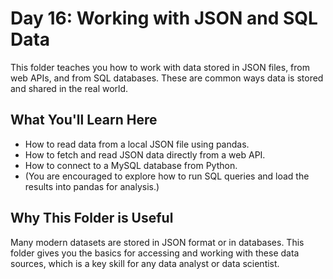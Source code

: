 # Day 16: Working with JSON and SQL Data

This folder teaches you how to work with data stored in JSON files, from web APIs, and from SQL databases. These are common ways data is stored and shared in the real world.

## What You'll Learn Here

- How to read data from a local JSON file using pandas.
- How to fetch and read JSON data directly from a web API.
- How to connect to a MySQL database from Python.
- (You are encouraged to explore how to run SQL queries and load the results into pandas for analysis.)

## Why This Folder is Useful

Many modern datasets are stored in JSON format or in databases. This folder gives you the basics for accessing and working with these data sources, which is a key skill for any data analyst or data scientist. 